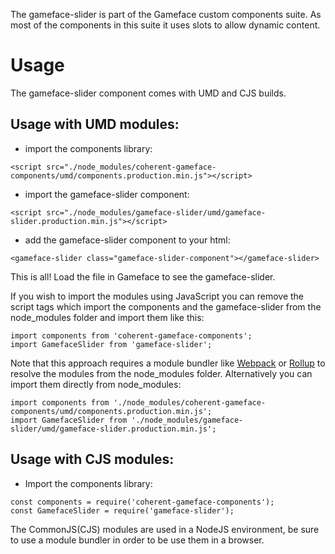 <!--Copyright (c) Coherent Labs AD. All rights reserved. -->
The gameface-slider is part of the Gameface custom components suite. As most of the components in this suite it uses slots to allow dynamic content.


Usage
===================
The gameface-slider component comes with UMD and CJS builds.

## Usage with UMD modules:

* import the components library:

~~~~{.html}
<script src="./node_modules/coherent-gameface-components/umd/components.production.min.js"></script>
~~~~

* import the gameface-slider component:

~~~~{.html}
<script src="./node_modules/gameface-slider/umd/gameface-slider.production.min.js"></script>
~~~~

* add the gameface-slider component to your html:

~~~~{.html}
<gameface-slider class="gameface-slider-component"></gameface-slider>
~~~~

This is all! Load the file in Gameface to see the gameface-slider.

If you wish to import the modules using JavaScript you can remove the script tags
which import the components and the gameface-slider from the node_modules folder and import them like this:

~~~~{.js}
import components from 'coherent-gameface-components';
import GamefaceSlider from 'gameface-slider';
~~~~

Note that this approach requires a module bundler like [Webpack](https://webpack.js.org/) or [Rollup](https://rollupjs.org/guide/en/) to resolve the
modules from the node_modules folder. Alternatively you can import them directly from node_modules:

~~~~{.js}
import components from './node_modules/coherent-gameface-components/umd/components.production.min.js';
import GamefaceSlider from './node_modules/gameface-slider/umd/gameface-slider.production.min.js';
~~~~

## Usage with CJS modules:

* Import the components library:

~~~~{.js}
const components = require('coherent-gameface-components');
const GamefaceSlider = require('gameface-slider');
~~~~

The CommonJS(CJS) modules are used in a NodeJS environment, be sure to use a module
bundler in order to be use them in a browser.